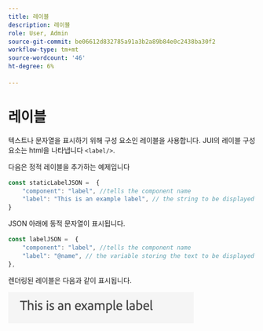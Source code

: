 ```yaml
---
title: 레이블
description: 레이블
role: User, Admin
source-git-commit: be06612d832785a91a3b2a89b84e0c2438ba30f2
workflow-type: tm+mt
source-wordcount: '46'
ht-degree: 6%

---
```


# 레이블

텍스트나 문자열을 표시하기 위해 구성 요소인 레이블을 사용합니다.
JUI의 레이블 구성 요소는 html을 나타냅니다 `<label/>`.

다음은 정적 레이블을 추가하는 예제입니다

```js title="staticLabel.js"
const staticLabelJSON =  {
    "component": "label", //tells the component name
    "label": "This is an example label", // the string to be displayed
}
```

JSON 아래에 동적 문자열이 표시됩니다.

```js title="dynamicLabel.js"
const labelJSON =  {
    "component": "label", //tells the component name
    "label": "@name", // the variable storing the text to be displayed
},
```

렌더링된 레이블은 다음과 같이 표시됩니다.

![레이블](./imgs/label.png "레이블")